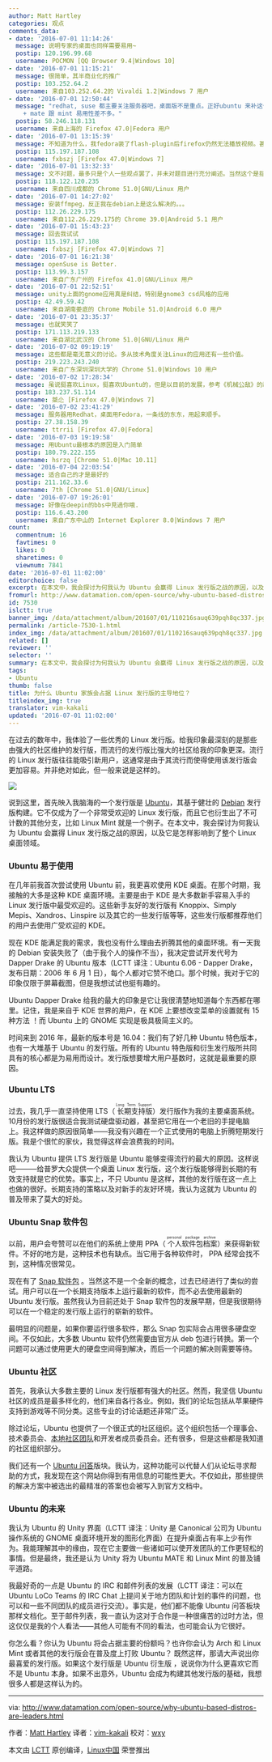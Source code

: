 ```yaml
---
author: Matt Hartley
categories: 观点
comments_data:
- date: '2016-07-01 11:14:26'
  message: 说明专家的桌面也同样需要易用~
  postip: 120.196.99.68
  username: POCMON [QQ Browser 9.4|Windows 10]
- date: '2016-07-01 11:15:21'
  message: 很简单，其半商业化的推广
  postip: 103.252.64.2
  username: 来自103.252.64.2的 Vivaldi 1.2|Windows 7 用户
- date: '2016-07-01 12:50:44'
  message: "redhat, suse 都主要关注服务器吧，桌面版不是重点。正好ubuntu 来补这个缺了。<br />\r\n易用性主要还是看桌面吧，我用fedora
    + mate 跟 mint 易用性差不多。"
  postip: 58.246.118.131
  username: 来自上海的 Firefox 47.0|Fedora 用户
- date: '2016-07-01 13:15:39'
  message: 不知道为什么，我fedora装了flash-plugin后firefox仍然无法播放视频。甚是蛋疼，昨晚倒腾了4个小时
  postip: 115.197.187.108
  username: fxbszj [Firefox 47.0|Windows 7]
- date: '2016-07-01 13:32:33'
  message: 文不对题，最多只是个人一些观点罢了，并未对题目进行充分阐述。当然这个是指原作者，我是不会说什么小编乱写，因为这是一篇译文。
  postip: 118.122.120.235
  username: 来自四川成都的 Chrome 51.0|GNU/Linux 用户
- date: '2016-07-01 14:27:02'
  message: 安装ffmpeg，反正我在debian上是这么解决的。。。
  postip: 112.26.229.175
  username: 来自112.26.229.175的 Chrome 39.0|Android 5.1 用户
- date: '2016-07-01 15:43:23'
  message: 回去我试试
  postip: 115.197.187.108
  username: fxbszj [Firefox 47.0|Windows 7]
- date: '2016-07-01 16:21:38'
  message: openSuse is Better.
  postip: 113.99.3.157
  username: 来自广东广州的 Firefox 41.0|GNU/Linux 用户
- date: '2016-07-01 22:52:51'
  message: unity上面的gnome应用真是纠结，特别是gnome3 csd风格的应用
  postip: 42.49.59.42
  username: 来自湖南娄底的 Chrome Mobile 51.0|Android 6.0 用户
- date: '2016-07-01 23:35:37'
  message: 也就笑笑了
  postip: 171.113.219.133
  username: 来自湖北武汉的 Chrome 51.0|GNU/Linux 用户
- date: '2016-07-02 09:19:19'
  message: 这些都是毫无意义的讨论。多从技术角度关注Linux的应用还有一些价值。
  postip: 219.223.243.240
  username: 来自广东深圳深圳大学的 Chrome 51.0|Windows 10 用户
- date: '2016-07-02 17:28:34'
  message: 虽说挺喜欢Linux，挺喜欢Ubuntu的，但是以目前的发展，参考《机械公敌》的剧情，我还是比较看好BS模式的。
  postip: 183.237.51.114
  username: 桀尐 [Firefox 47.0|Windows 7]
- date: '2016-07-02 23:41:29'
  message: 服务器用Redhat，桌面用Fedora，一条线的东东，用起来顺手。
  postip: 27.38.158.39
  username: ttrrii [Firefox 47.0|Fedora]
- date: '2016-07-03 19:19:58'
  message: 用Ubuntu最根本的原因是入门简单
  postip: 180.79.222.155
  username: hsrzq [Chrome 51.0|Mac 10.11]
- date: '2016-07-04 22:03:54'
  message: 适合自己的才是最好的
  postip: 211.162.33.6
  username: 7th [Chrome 51.0|GNU/Linux]
- date: '2016-07-07 19:26:01'
  message: 好像在deepin的bbs中見過你哦.
  postip: 116.6.43.200
  username: 来自广东中山的 Internet Explorer 8.0|Windows 7 用户
count:
  commentnum: 16
  favtimes: 0
  likes: 0
  sharetimes: 0
  viewnum: 7841
date: '2016-07-01 11:02:00'
editorchoice: false
excerpt: 在本文中，我会探讨为何我认为 Ubuntu 会赢得 Linux 发行版之战的原因，以及它是怎样影响到了整个 Linux 桌面领域。
fromurl: http://www.datamation.com/open-source/why-ubuntu-based-distros-are-leaders.html
id: 7530
islctt: true
banner_img: /data/attachment/album/201607/01/110216sauq639pqh8qc337.jpg
permalink: /article-7530-1.html
index_img: /data/attachment/album/201607/01/110216sauq639pqh8qc337.jpg.thumb.jpg
related: []
reviewer: ''
selector: ''
summary: 在本文中，我会探讨为何我认为 Ubuntu 会赢得 Linux 发行版之战的原因，以及它是怎样影响到了整个 Linux 桌面领域。
tags:
- Ubuntu
thumb: false
title: 为什么 Ubuntu 家族会占据 Linux 发行版的主导地位？
titleindex_img: true
translator: vim-kakali
updated: '2016-07-01 11:02:00'
---
```


在过去的数年中，我体验了一些优秀的 Linux 发行版。给我印象最深刻的是那些由强大的社区维护的发行版，而流行的发行版比强大的社区给我的印象更深。流行的 Linux 发行版往往能吸引新用户，这通常是由于其流行而使得使用该发行版会更加容易。并非绝对如此，但一般来说是这样的。


![](/data/attachment/album/201607/01/110216sauq639pqh8qc337.jpg)


说到这里，首先映入我脑海的一个发行版是 [Ubuntu](http://www.ubuntu.com/)，其基于健壮的 [Debian](https://www.debian.org/) 发行版构建。它不仅成为了一个非常受欢迎的 Linux 发行版，而且它也衍生出了不可计数的其他分支，比如 Linux Mint 就是一个例子。在本文中，我会探讨为何我认为 Ubuntu 会赢得 Linux 发行版之战的原因，以及它是怎样影响到了整个 Linux 桌面领域。


### Ubuntu 易于使用


在几年前我首次尝试使用 Ubuntu 前，我更喜欢使用 KDE 桌面。在那个时期，我接触的大多是这种 KDE 桌面环境。主要是由于 KDE 是大多数新手容易入手的 Linux 发行版中最受欢迎的。这些新手友好的发行版有 Knoppix、Simply Mepis、Xandros、Linspire 以及其它的一些发行版等等，这些发行版都推荐他们的用户去使用广受欢迎的 KDE。


现在 KDE 能满足我的需求，我也没有什么理由去折腾其他的桌面环境。有一天我的 Debian 安装失败了（由于我个人的操作不当），我决定尝试开发代号为 Dapper Drake 的 Ubuntu 版本（LCTT 译注：Ubuntu 6.06 - Dapper Drake，发布日期：2006 年 6 月 1 日），每个人都对它赞不绝口。那个时候，我对于它的印象仅限于屏幕截图，但是我想试试也挺有趣的。


Ubuntu Dapper Drake 给我的最大的印象是它让我很清楚地知道每个东西都在哪里。记住，我是来自于 KDE 世界的用户，在 KDE 上要想改变菜单的设置就有 15 种方法 ！而 Ubuntu 上的 GNOME 实现是极具极简主义的。


时间来到 2016 年，最新的版本号是 16.04：我们有了好几种 Ubuntu 特色版本，也有一大堆基于 Ubuntu 的发行版。所有的 Ubuntu 特色版和衍生发行版所共同具有的核心都是为易用而设计。发行版想要增大用户基数时，这就是最重要的原因。


### Ubuntu LTS


过去，我几乎一直坚持使用 LTS（<ruby> 长期支持版 <rp>  （ </rp> <rt>  Long Term Support </rt> <rp>  ） </rp></ruby>）发行版作为我的主要桌面系统。10月份的发行版很适合我测试硬盘驱动器，甚至把它用在一个老旧的手提电脑上。我这样做的原因很简单——我没有兴趣在一个正式使用的电脑上折腾短期发行版。我是个很忙的家伙，我觉得这样会浪费我的时间。


我认为 Ubuntu 提供 LTS 发行版是 Ubuntu 能够变得流行的最大的原因。这样说吧———给普罗大众提供一个桌面 Linux 发行版，这个发行版能够得到长期的有效支持就是它的优势。事实上，不只 Ubuntu 是这样，其他的发行版在这一点上也做的很好。长期支持的策略以及对新手的友好环境，我认为这就为 Ubuntu 的普及带来了莫大的好处。


### Ubuntu Snap 软件包


以前，用户会夸赞可以在他们的系统上使用 PPA（<ruby> 个人软件包档案 <rp>  （ </rp> <rt>  personal package archive </rt> <rp>  ） </rp></ruby>）来获得新软件。不好的地方是，这种技术也有缺点。当它用于各种软件时， PPA 经常会找不到，这种情况很常见。


现在有了 [Snap 软件包](http://www.datamation.com/open-source/ubuntu-snap-packages-the-good-the-bad-the-ugly.html) 。当然这不是一个全新的概念，过去已经进行了类似的尝试。用户可以在一个长期支持版本上运行最新的软件，而不必去使用最新的 Ubuntu 发行版。虽然我认为目前还处于 Snap 软件包的发展早期，但是我很期待可以在一个稳定的发行版上运行的崭新的软件。


最明显的问题是，如果你要运行很多软件，那么 Snap 包实际会占用很多硬盘空间。不仅如此，大多数 Ubuntu 软件仍然需要由官方从 deb 包进行转换。第一个问题可以通过使用更大的硬盘空间得到解决，而后一个问题的解决则需要等待。


### Ubuntu 社区


首先，我承认大多数主要的 Linux 发行版都有强大的社区。然而，我坚信 Ubuntu 社区的成员是最多样化的，他们来自各行各业。例如，我们的论坛包括从苹果硬件支持到游戏等不同分类。这些专业的讨论话题还非常广泛。


除过论坛，Ubuntu 也提供了一个很正式的社区组织。这个组织包括一个理事会、技术委员会、[本地社区团队](http://loco.ubuntu.com/)和开发者成员委员会。还有很多，但是这些都是我知道的社区组织部分。


我们还有一个 [Ubuntu 问答](http://askubuntu.com/)版块。我认为，这种功能可以代替人们从论坛寻求帮助的方式，我发现在这个网站你得到有用信息的可能性更大。不仅如此，那些提供的解决方案中被选出的最精准的答案也会被写入到官方文档中。


### Ubuntu 的未来


我认为 Ubuntu 的 Unity 界面（LCTT 译注：Unity 是 Canonical 公司为 Ubuntu 操作系统的 GNOME 桌面环境开发的图形化界面）在提升桌面占有率上少有作为。我能理解其中的缘由，现在它主要做一些诸如可以使开发团队的工作更轻松的事情。但是最终，我还是认为 Unity 将为 Ubuntu MATE 和 Linux Mint 的普及铺平道路。


我最好奇的一点是 Ubuntu 的 IRC 和邮件列表的发展（LCTT 译注：可以在 Ubuntu LoCo Teams 的 IRC Chat 上提问关于地方团队和计划的事件的问题，也可以和一些不同团队的成员进行交流）。事实是，他们都不能像 Ubuntu 问答板块那样文档化。至于邮件列表，我一直认为这对于合作是一种很痛苦的过时方法，但这仅仅是我的个人看法——其他人可能有不同的看法，也可能会认为它很好。


你怎么看？你认为 Ubuntu 将会占据主要的份额吗？也许你会认为 Arch 和 Linux Mint 或者其他的发行版会在普及度上打败 Ubuntu？ 既然这样，那请大声说出你最喜爱的发行版。如果这个发行版是 Ubuntu 衍生版 ，说说你为什么更喜欢它而不是 Ubuntu 本身。如果不出意外，Ubuntu 会成为构建其他发行版的基础，我想很多人都是这样认为的。




---


via: <http://www.datamation.com/open-source/why-ubuntu-based-distros-are-leaders.html>


作者：[Matt Hartley](http://www.datamation.com/author/Matt-Hartley-3080.html) 译者：[vim-kakali](https://github.com/vim-kakali) 校对：[wxy](https://github.com/wxy)


本文由 [LCTT](https://github.com/LCTT/TranslateProject) 原创编译，[Linux中国](https://linux.cn/) 荣誉推出